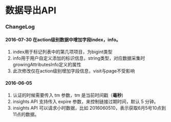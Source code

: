 # 数据导出API

### ChangeLog

#### 2016-07-30 在action级别数据中增加字段index，info。
1. index用于标记列表中的第几项项目，为bigint类型
2. info用于用户自定义添加的标识信息，string类型，对应数据采集时growingAttributesInfo定义的属性
3. 此次修改仅在action级别增加字段信息，visit与page不受影响


#### 2016-06-05

1. 认证的时候需要传入 tm 参数，tm 是当前时间戳（**毫秒**)
2. insights API 支持传入 expire 参数，来控制链接过期时间，默认 5 分钟。
3. insights API 可以请求小时数据，比如 2016060510，表示获取6月5号10点到11点的数据。